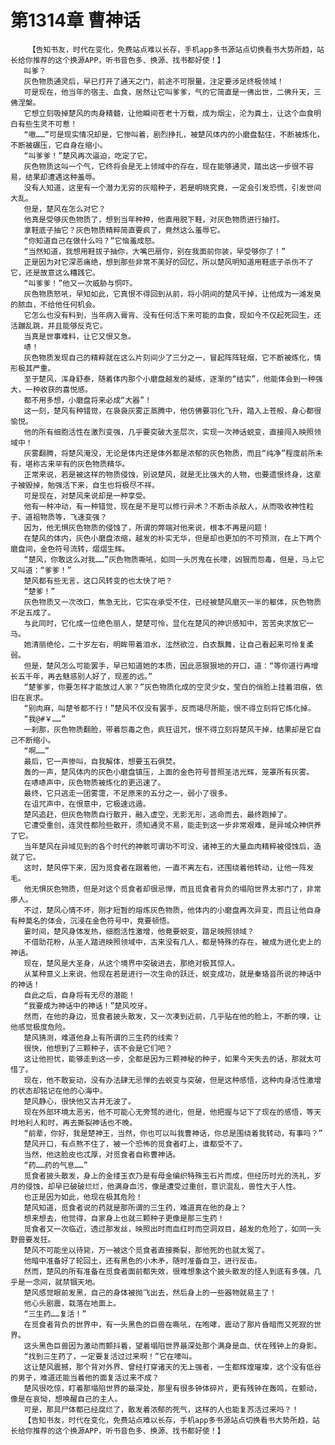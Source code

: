 # 第1314章 曹神话
        【告知书友，时代在变化，免费站点难以长存，手机app多书源站点切换看书大势所趋，站长给你推荐的这个换源APP，听书音色多、换源、找书都好使！】
       叫爹？
       灰色物质通灵后，早已打开了通天之门，前途不可限量，注定要涉足终极领域！
       可是现在，他当年的宿主、血食，居然让它叫爹爹，气的它简直是一佛出世，二佛升天，三佛涅槃。
       它想立刻吸掉楚风的肉身精髓，让他瞬间苍老十万载，成为烟尘，沦为粪土，让这个血食明白有些生灵不可惹！
       “嗷……”可是现实情况却是，它惨叫着，剧烈挣扎，被楚风体内的小磨盘黏住，不断被炼化，不断被碾压，它自身在缩小。
       “叫爹爹！”楚风再次逼迫，吃定了它。
       灰色物质这叫一个气，它终将会是无上领域中的存在，现在能够通灵，踏出这一步很不容易，结果却遭遇这种羞辱。
       没有人知道，这里有一个潜力无穷的灰暗种子，若是明晓究竟，一定会引发恐慌，引发世间大乱。
       但是，楚风在怎么对它？
       他真是受够灰色物质了，想到当年种种，他直用脱下鞋，对灰色物质进行抽打。
       拿鞋底子抽它？灰色物质精粹简直要疯了，竟然这么羞辱它。
       “你知道自己在做什么吗？”它恼羞成怒。
       “当然知道，我想用鞋拔子抽你，大嘴巴扇你，别在我面前你装，早受够你了！”
       正是因为对它深恶痛绝，想到那些非常不美好的回忆，所以楚风明知道用鞋底子杀伤不了它，还是故意这么糟践它。
       “叫爹爹！”他又一次威胁与恫吓。
       灰色物质怒吼，早知如此，它真恨不得回到从前，将小阴间的楚风干掉，让他成为一滩发臭的脓血，不给他任何机会。
       它怎么也没有料到，当年病入膏肓、没有任何活下来可能的血食，现如今不仅起死回生，还活蹦乱跳，并且能够反克它。
       当真是世事难料，让它又恨又急。
       哧！
       灰色物质发现自己的精粹就在这么片刻间少了三分之一，冒起阵阵轻烟，它不断被炼化，情形极其严重。
       至于楚风，浑身舒泰，随着体内那个小磨盘越发的凝练，逐渐的“结实”，他能体会到一种强大，一种收获的喜悦感。
       都不用多想，小磨盘将来必成“大器”！
       这一刻，楚风有种错觉，在袅袅灰雾正蒸腾中，他仿佛要羽化飞升，踏入上苍般，身心都很愉悦。
       他的所有细胞活性在激烈变强，几乎要突破大圣层次，实现一次神话蜕变，直接闯入映照领域中！
       灰雾翻腾，将楚风淹没，无论是体内还是体外都是浓郁的灰色物质，而且“纯净”程度前所未有，堪称古来罕有的灰色物质精华。
       正常来说，若是被这样的物质侵蚀，别说楚风，就是无比强大的人物，也要遗恨终身，这辈子被毁掉，勉强活下来，自生也将极尽不祥。
       可是现在，对楚风来说却是一种享受。
       他有一种冲动，有一种错觉，现在是不是可以修行异术？不断击杀敌人，从而吸收神性粒子、道祖物质等，飞速变强？
       因为，他无惧灰色物质的侵蚀了，所谓的弊端对他来说，根本不再是问题！
       在楚风的体内，灰色小磨盘浓缩，越发的朴实无华，但是却也更加的不可预测，在上下两个磨盘间，金色符号流转，熠熠生辉。
       “楚风，你敢这么对我……”灰色物质嘶吼，如同一头厉鬼在长嚎，凶狠而怨毒，但是，马上它又叫道：“爹爹！”
       楚风都有些无言，这口风转变的也太快了吧？
       “楚爹！”
       灰色物质又一次改口，焦急无比，它实在承受不住，已经被楚风磨灭一半的躯体，灰色物质不足五成了。
       与此同时，它化成一位绝色丽人，楚楚可怜，显化在楚风的神识感知中，苦苦央求放它一马。
       她清丽绝伦，二十岁左右，明眸带着泪水，泫然欲泣，白衣飘舞，让自己看起来可怜复柔弱。
       但是，楚风怎么可能罢手，早已知道她的本质，因此恶狠狠地的开口，道：“等你道行再增长五千年，再去魅惑别人好了，现差的远。”
       “楚爹爹，你要怎样才能放过人家？”灰色物质化成的空灵少女，莹白的俏脸上挂着泪痕，依旧在哀求。
       “别肉麻，叫楚爷都不行！”楚风不仅没有罢手，反而竭尽所能，恨不得立刻将它炼化掉。
       “我@#￥……”
       一刹那，灰色物质翻脸，带着怨毒之色，疯狂诅咒，恨不得立刻将楚风干掉，结果却是它自己不断缩小。
       “啊……”
       最后，它一声惨叫，自我解体，想要玉石俱焚。
       轰的一声，楚风体内的灰色小磨盘镇压，上面的金色符号普照圣洁光辉，笼罩所有灰雾。
       在哧哧声中，灰色物质被炼化的更迅速了。
       最终，它只逃走一团雾霭，不足原来的五分之一，弱小了很多。
       在诅咒声中，在恨意中，它极速远遁。
       楚风追赶，但灰色物质自行散开，融入虚空，无影无形，逃命而去，最终跑掉了。
       它遭受重创，连灵性都险些散开，须知通灵不易，能走到这一步非常艰难，是异域众神供养了它。
       当年楚风在异域见到的各个时代的神骸可谓功不可没，诸神王的大量血肉精粹被侵蚀后，造就了它。
       这时，楚风停下来，因为觅食者在跟着他，一直不离左右，还围绕着他转动，让他一阵发毛。
       他无惧灰色物质，但是对这个觅食者却很忌惮，而且觅食者背负的塌陷世界太邪门了，非常瘆人。
       不过，楚风心情不坏，刚才短暂的熔炼灰色物质，他体内的小磨盘再次异变，而且让他自身有种莫名的体会，沉浸在金色符号中，竟要顿悟。
       霎时间，楚风身体发热，细胞活性激增，他竟要蜕变，踏足映照领域？
       不借助花粉，从圣人踏进映照领域中，古来没有几人，都是特殊的存在，被成为进化史上的神话。
       现在，楚风是大圣身，从这个境界中突破进去，那绝对极其惊人。
       从某种意义上来说，他现在若是进行一次生命的跃迁，蜕变成功，就是秦珞音所说的神话中的神话！
       自此之后，自身将有无尽的潜能！
       “我要成为神话中的神话！”楚风咬牙。
       然而，在他的身边，觅食者披头散发，又一次凑到近前，几乎贴在他的脸上，不断的嗅，让他感觉极度危险。
       楚风猜测，难道他身上有所谓的三生药的线索？
       很快，他想到了三颗种子，该不会是它们吧？
       这让他担忧，能够走到这一步，全都是因为三颗神秘的种子，如果今天失去的话，那就太可惜了。
       现在，他不敢妄动，没有办法肆无忌惮的去蜕变与突破，但是这种感悟，这种肉身活性激增的状态却铭记在他的心海中。
       楚风静心，很快他又古井无波了。
       现在外部环境太恶劣，他不可能心无旁骛的进化，但是，他把握与记下了现在的感悟，等天时地利人和时，再去撕裂神话也不晚。
       “前辈，你好，我是楚神王，当然，你也可以叫我曹神话，你总是围绕着我转动，有事吗？”
       楚风开口，有点熬不住了，被一个恐怖的觅食者盯上，谁都受不了。
       当然，他这脸皮也忒厚，对觅食者自称曹神话。
       “药……药的气息……”
       觅食者披头散发，身上的金缕玉衣乃是有母金编织特殊玉石片而成，但经历时光的洗礼，岁月的侵蚀，却早已破破烂烂，他满身血污，像是遭受过重创，意识混乱，兽性大于人性。
       也正是因为如此，他现在极其危险！
       楚风知道，觅食者说的药就是那所谓的三生药，难道真在他的身上？
       想来想去，他觉得，自家身上也就三颗种子更像是那三生药！
       觅食者又一次临近，透过那发丝，映照出时而血红时而空洞双目，越发的危险了，如同一头野兽要发狂。
       楚风不可能坐以待毙，万一被这个觅食者直接撕裂，那他死的也就太冤了。
       他暗中准备好了轮回土，还有黑色的小木矛，随时准备自卫，进行反击。
       然而，楚风的所有准备在觅食者面前都失效，很难想象这个披头散发的怪人到底有多强，几乎是一念间，就禁锢天地。
       楚风感觉眼前发黑，自己的身体被抛飞出去，然后身上的一些器物就易主了！
       他心头剧震，栽落在地面上。
       “三生药……复活！”
       在觅食者背负的世界中，有一头黑色的巨兽在嘶吼，在咆哮，震动了那片昏暗而又死寂的世界。
       这头黑色巨兽因为激动而颤抖着，望着塌陷世界最深处那个满身是血、伏在残钟上的身影。
       “找到三生药了，一定要复活过过来啊！”它在嚎叫。
       这让楚风震撼，那个背对外界、曾经打穿诸天的无上强者，一生都辉煌璀璨，这个没有低谷的男子，难道还能当着他的面复活过来不成？
       楚风很吃惊，盯着那塌陷世界的最深处，那里有很多钟体碎片，更有残钟在轰鸣，在颤动，像是在哀恸，想唤醒自己的主人。
       可是，那具尸体都已经腐烂了，散发着浓郁的死气，这样的人也能复苏活过来吗？！
       【告知书友，时代在变化，免费站点难以长存，手机app多书源站点切换看书大势所趋，站长给你推荐的这个换源APP，听书音色多、换源、找书都好使！】